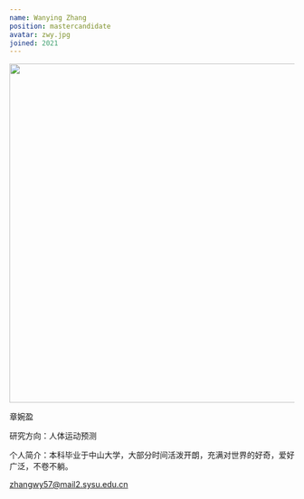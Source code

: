 ```yaml
---
name: Wanying Zhang
position: mastercandidate
avatar: zwy.jpg
joined: 2021
---
```


<img width="600" src="{{site.baseurl}}/images/people/{{page.avatar}}" data-action="zoom">

章婉盈

研究方向：人体运动预测

个人简介：本科毕业于中山大学，大部分时间活泼开朗，充满对世界的好奇，爱好广泛，不卷不躺。

zhangwy57@mail2.sysu.edu.cn
